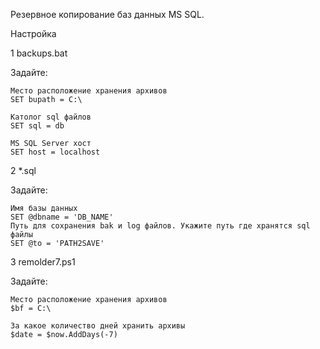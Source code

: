 Резервное копирование баз данных MS SQL.

Настройка

1 backups.bat

Задайте:

	Место расположение хранения архивов 
	SET bupath = C:\

	Католог sql файлов
	SET sql = db
	
	MS SQL Server хост
	SET host = localhost
	
	
2 *.sql

Задайте:

	Имя базы данных
	SET @dbname = 'DB_NAME'
	Путь для сохранения bak и log файлов. Укажите путь где хранятся sql файлы
	SET @to = 'PATH2SAVE'
	
3  remolder7.ps1

Задайте:

	Место расположение хранения архивов
	$bf = C:\
	
	За какое количество дней хранить архивы
	$date = $now.AddDays(-7) 
  